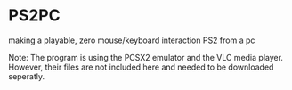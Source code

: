 # PS2PC
making a playable, zero mouse/keyboard interaction PS2 from a pc

Note:
The program is using the PCSX2 emulator and the VLC media player.
However, their files are not included here and needed to be downloaded seperatly.
